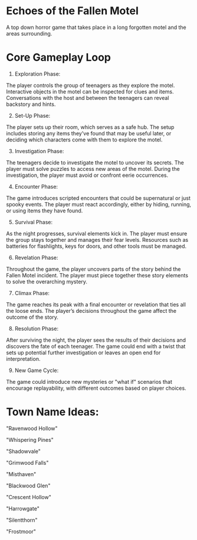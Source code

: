 # Echoes of the Fallen Motel
A top down horror game that takes place in a long forgotten motel and the areas surrounding.

# Core Gameplay Loop
1. Exploration Phase:

The player controls the group of teenagers as they explore the motel.
Interactive objects in the motel can be inspected for clues and items.
Conversations with the host and between the teenagers can reveal backstory and hints.

2. Set-Up Phase:

The player sets up their room, which serves as a safe hub.
The setup includes storing any items they've found that may be useful later,
or deciding which characters come with them to explore the motel.

3. Investigation Phase:

The teenagers decide to investigate the motel to uncover its secrets.
The player must solve puzzles to access new areas of the motel.
During the investigation, the player must avoid or confront eerie occurrences.

4. Encounter Phase:

The game introduces scripted encounters that could be supernatural or just spooky events.
The player must react accordingly, either by hiding, running, or using items they have found.

5. Survival Phase:

As the night progresses, survival elements kick in. The player must ensure the group stays together and manages their fear levels.
Resources such as batteries for flashlights, keys for doors, and other tools must be managed.

6. Revelation Phase:

Throughout the game, the player uncovers parts of the story behind the Fallen Motel incident.
The player must piece together these story elements to solve the overarching mystery.

7. Climax Phase:

The game reaches its peak with a final encounter or revelation that ties all the loose ends.
The player’s decisions throughout the game affect the outcome of the story.

8. Resolution Phase:

After surviving the night, the player sees the results of their decisions and discovers the fate of each teenager.
The game could end with a twist that sets up potential further investigation or leaves an open end for interpretation.

9. New Game Cycle:

The game could introduce new mysteries or "what if" scenarios that encourage replayability, with different outcomes based on player choices.

# Town Name Ideas:

"Ravenwood Hollow"

"Whispering Pines"

"Shadowvale"

"Grimwood Falls"

"Misthaven"

"Blackwood Glen"

"Crescent Hollow"

"Harrowgate"

"Silentthorn"

"Frostmoor"
